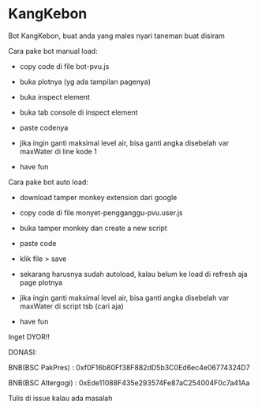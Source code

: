 # KangKebon
Bot KangKebon, buat anda yang males nyari taneman buat disiram

Cara pake bot manual load:

- copy code di file bot-pvu.js

- buka plotnya (yg ada tampilan pagenya)

- buka inspect element

- buka tab console di inspect element

- paste codenya

- jika ingin ganti maksimal level air, bisa ganti angka disebelah var maxWater di line kode 1

- have fun

Cara pake bot auto load:

- download tamper monkey extension dari google

- copy code di file monyet-pengganggu-pvu.user.js

- buka tamper monkey dan create a new script

- paste code

- klik file > save

- sekarang harusnya sudah autoload, kalau belum ke load di refresh aja page plotnya

- jika ingin ganti maksimal level air, bisa ganti angka disebelah var maxWater di script tsb (cari aja)

- have fun

Inget DYOR!!

DONASI:

BNB(BSC PakPres) : 0xf0F16b80Ff38F882dD5b3C0Ed6ec4e06774324D7

BNB(BSC Altergogi) : 0xEde11088F435e293574Fe87aC254004F0c7a41Aa

Tulis di issue kalau ada masalah
